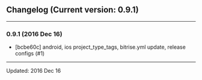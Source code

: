 ## Changelog (Current version: 0.9.1)

-----------------

### 0.9.1 (2016 Dec 16)

* [bcbe60c] android, ios project_type_tags, bitrise.yml update, release configs (#1)

-----------------

Updated: 2016 Dec 16